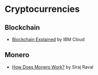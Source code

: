 # Cryptocurrencies

## Blockchain

* [Blockchain Explained](https://www.youtube.com/watch?v=QphJEO9ZX6s) by IBM Cloud

## Monero

* [How Does Monero Work?](https://www.youtube.com/watch?v=cjbHqvr4ffo) by Siraj Raval

